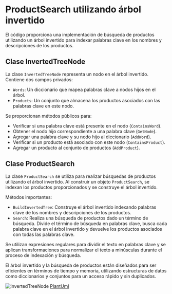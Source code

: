 # ProductSearch utilizando árbol invertido

El código proporciona una implementación de búsqueda de productos utilizando un árbol invertido para indexar palabras clave en los nombres y descripciones de los productos.

## Clase InvertedTreeNode

La clase `InvertedTreeNode` representa un nodo en el árbol invertido. Contiene dos campos privados:
- `Words`: Un diccionario que mapea palabras clave a nodos hijos en el árbol.
- `Products`: Un conjunto que almacena los productos asociados con las palabras clave en este nodo.

Se proporcionan métodos públicos para:
- Verificar si una palabra clave está presente en el nodo (`ContainsWord`).
- Obtener el nodo hijo correspondiente a una palabra clave (`GetNode`).
- Agregar una palabra clave y su nodo hijo al diccionario (`AddWord`).
- Verificar si un producto está asociado con este nodo (`ContainsProduct`).
- Agregar un producto al conjunto de productos (`AddProduct`).

## Clase ProductSearch

La clase `ProductSearch` se utiliza para realizar búsquedas de productos utilizando el árbol invertido. Al construir un objeto `ProductSearch`, se indexan los productos proporcionados y se construye el árbol invertido.

Métodos importantes:
- `BuildInvertedTree`: Construye el árbol invertido indexando palabras clave de los nombres y descripciones de los productos.
- `Search`: Realiza una búsqueda de productos dado un término de búsqueda. Divide el término de búsqueda en palabras clave, busca cada palabra clave en el árbol invertido y devuelve los productos asociados con todas las palabras clave.

Se utilizan expresiones regulares para dividir el texto en palabras clave y se aplican transformaciones para normalizar el texto a minúsculas durante el proceso de indexación y búsqueda.

El árbol invertido y la búsqueda de productos están diseñados para ser eficientes en términos de tiempo y memoria, utilizando estructuras de datos como diccionarios y conjuntos para un acceso rápido y sin duplicados.

![invertedTreeNode](https://www.planttext.com/api/plantuml/png/XPFFJiCm3CRlUGfh9ofW3x036dyqn849mIJEKUEDY3If79UnjoT9swtfDbQfIkhuzzdvhCuzI-AcCg8EgovrBIt3vD5ej3m1wQ7TviTlv5HJyWTAAhzILXR9ar_i3nAZMX7YqYbC-N4ZHAiDjtSvFmEBspnqLRTVlX1P_0Jxq6YZXaK7h76kXhKZG1dOBYuWF9TKdv4_7Ic_85Ujy9TxqUbILWZNlTRq2Nr9kcRjR964yvBRe9729sj6LsPmhrGijNBP9I9vqvSfzXeHoT1K0jX1QXUKBcCladR_89rgfBgUF7XiZK6hH7pF3wkRa4zBzERoZ8xS7CAvOz-usvjsnh25jWfil5MaXe0qt1yqLXqvCEhg7RaXsxlXOHswI_ZvYOqKNf4sU13GDZXAw1iJCZexZSUs9UjurDQHUclvlZ6iQjwDzRhnN68Fb9Y7_FZ7_m40)
[PlantUml](backend/Doc/InvertedTreeNode.md.)
